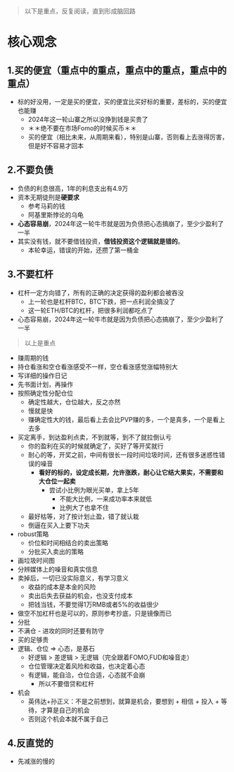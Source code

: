 > 以下是重点，反复阅读，直到形成脑回路
# 核心观念
## 1.买的便宜（重点中的重点，重点中的重点，重点中的重点）
- 标的好没用，一定是买的便宜，买的便宜比买好标的重要，差标的，买的便宜也能赚
  - 2024年这一轮山寨之所以没挣到钱是买贵了
  - ＊＊绝不要在市场Fomo的时候买币＊＊
  - 买的便宜（相比未来，从周期来看），特别是山寨，否则看上去涨得厉害，但是好不容易才回本

## 2.不要负债
- 负债的利息很高，1年的利息支出有4.9万
- 资本无期徒刑是**硬要求**
  - 参考马莉的钱
  - 阿基里斯悖论的乌龟 
- **心态容易崩**，2024年这一轮牛市就是因为负债把心态搞崩了，至少少盈利了一半
- 其实没有钱，就不要借钱投资，**借钱投资这个逻辑就是错的**。
  - 本轮幸运，错误的开始，还攒了第一桶金

## 3.不要杠杆
- 杠杆一定方向错了，所有的正确的决定获得的盈利都会被吞没
  - 上一轮也是杠杆BTC，BTC下跌，把一点利润全搞没了
  - 这一轮ETH/BTC的杠杆，把很多利润都吃点了  
- 心态容易崩，2024年这一轮牛市就是因为负债把心态搞崩了，至少少盈利了一半
> 以上是重点


- 赚周期的钱
- 持仓看涨和空仓看涨感受不一样，空仓看涨感觉涨幅特别大
- 写详细的操作日记
- 先书面计划，再操作
- 按照确定性分配仓位
  - 确定性越大，仓位越大，反之亦然
  - 慢就是快
  - 赚确定性大的钱，最后看上去会比PVP赚的多，一个是真多，一个是看上去多
- 买定离手，到达盈利点卖，不到就等，到不了就拉倒认亏
  - 你的盈利在买的时候就确定了，买好了等开奖就行
  - 耐心的等，开奖之前，中间有很长一段时间垃圾时间，还有很多迷惑性错误的噪音
    - **看好的标的，设定成长期，允许涨跌，耐心让它结大果实，不需要和大仓位一起卖**
      - 尝试小比例为眼光买单，拿上5年
        - 不能大比例，一来成功率本来就低
        - 比例大了也拿不住  
  - 最好枯等，对了按计划止盈，错了就认栽
   - 倒逼在买入上要下功夫
- robust策略
  - 价位和时间相结合的卖出策略
  - 分批买入卖出的策略
- 画垃圾时间图
- 分辨媒体上的噪音和真实信息
- 卖掉后，一切已没实际意义，有学习意义
  - 收益的成本是本金的风险
  - 卖出后失去获益的机会，也没支付成本
  - 把钱当钱，不要觉得1万RMB或者5%的收益很少
-  做空不加杠杆也是可以的，原则参考抄底，只是镜像而已
  -  分批
  -  不满仓
    - 进攻的同时还要有防守  
  -  买的足够贵
- 逻辑、仓位 => 心态，是基石
  - 好逻辑 > 差逻辑 > 无逻辑（完全跟着FOMO,FUD和噪音走）
  - 仓位管理决定着风险和收益，也决定着心态
  - 有逻辑，能自洽，仓位合适，心态就不会崩
    - 所以不要借贷和杠杆
- 机会
  - 英伟达+孙正义：不是之前想到，就算是机会，要想到 + 相信 + 投入 + 等待，才算是自己的机会
  - 否则这个机会本就不属于自己  

## 4.反直觉的
- 先减涨的慢的
